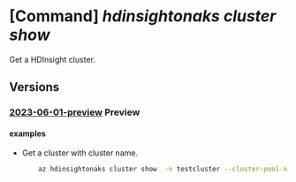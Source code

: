 # [Command] _hdinsightonaks cluster show_

Get a HDInsight cluster.

## Versions

### [2023-06-01-preview](/Resources/mgmt-plane/L3N1YnNjcmlwdGlvbnMve30vcmVzb3VyY2Vncm91cHMve30vcHJvdmlkZXJzL21pY3Jvc29mdC5oZGluc2lnaHQvY2x1c3RlcnBvb2xzL3t9L2NsdXN0ZXJzL3t9/2023-06-01-preview.xml) **Preview**

<!-- mgmt-plane /subscriptions/{}/resourcegroups/{}/providers/microsoft.hdinsight/clusterpools/{}/clusters/{} 2023-06-01-preview -->

#### examples

- Get a cluster with cluster name.
    ```bash
        az hdinsightonaks cluster show  -n testcluster --cluster-pool-name testpool -g RG
    ```
